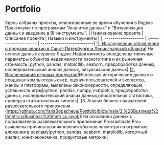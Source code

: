 # Portfolio
Здесь собраны проекты, реализованные во время обучения в Яндекс Практикуме по программам "Аналитик данных" и "Визуализация данных и введение в BI-инструменты". 
| Наименование проекта | Описание проекта | Навыки и инструменты |
| :-------------------- | :--------------------- |:---------------------------|
|[1. Исследование объявлений о продаже квартир в Санкт-Петербурге и Ленинградской области](https://github.com/YanaBogacheva/Portfolio/tree/main/1.%20Real%20estate)| На основе данных сервиса Яндекс.Недвижимость определены типичные параметры объектов недвижимости разного типа и их рыночная стоимость| python, pandas, matplotlib, seaborn, предобработка данных, исследовательский анализ данных, визуализация данных|
|[2. Исследование игровых продуктов](https://github.com/YanaBogacheva/Portfolio/blob/main/2.%20Games/Games.ipynb)|Используя исторические данные о продажах компьютерных игр, оценки пользователей и экспертов, жанры и платформы, выявлены закономерности, определяющие успешность игры|python, pandas, numpy, matplotlib, предобработка данных, исследовательский анализ данных,описательная статистика, проверка статистических гипотез|
|[3. Анализ бизнес-показателей развлекательного приложения (https://github.com/YanaBogacheva/Portfolio/blob/main/3.%20Business%20metrics/Business%20metrics.ipynb)|На основании данных о пользователях развлекательного приложения Procrastinate Pro+ выявлены причины возникновения убытков несмотря на огромные вложения в рекламу|python, pandas, seaborn, matplotlib, когортный анализ, юнит-экономика, продуктовые метрики|